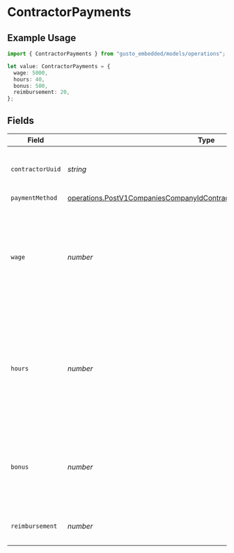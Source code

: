 # ContractorPayments

## Example Usage

```typescript
import { ContractorPayments } from "gusto_embedded/models/operations";

let value: ContractorPayments = {
  wage: 5000,
  hours: 40,
  bonus: 500,
  reimbursement: 20,
};
```

## Fields

| Field                                                                                                                                                              | Type                                                                                                                                                               | Required                                                                                                                                                           | Description                                                                                                                                                        | Example                                                                                                                                                            |
| ------------------------------------------------------------------------------------------------------------------------------------------------------------------ | ------------------------------------------------------------------------------------------------------------------------------------------------------------------ | ------------------------------------------------------------------------------------------------------------------------------------------------------------------ | ------------------------------------------------------------------------------------------------------------------------------------------------------------------ | ------------------------------------------------------------------------------------------------------------------------------------------------------------------ |
| `contractorUuid`                                                                                                                                                   | *string*                                                                                                                                                           | :heavy_minus_sign:                                                                                                                                                 | The contractor receiving the payment                                                                                                                               |                                                                                                                                                                    |
| `paymentMethod`                                                                                                                                                    | [operations.PostV1CompaniesCompanyIdContractorPaymentGroupsPaymentMethod](../../models/operations/postv1companiescompanyidcontractorpaymentgroupspaymentmethod.md) | :heavy_minus_sign:                                                                                                                                                 | N/A                                                                                                                                                                |                                                                                                                                                                    |
| `wage`                                                                                                                                                             | *number*                                                                                                                                                           | :heavy_minus_sign:                                                                                                                                                 | If the contractor is on a fixed wage, this is the fixed wage payment for the contractor, regardless of hours worked                                                | 5000                                                                                                                                                               |
| `hours`                                                                                                                                                            | *number*                                                                                                                                                           | :heavy_minus_sign:                                                                                                                                                 | If the contractor is on an hourly wage, this is the number of hours that the contractor worked for the payment                                                     | 40                                                                                                                                                                 |
| `bonus`                                                                                                                                                            | *number*                                                                                                                                                           | :heavy_minus_sign:                                                                                                                                                 | If the contractor is on an hourly wage, this is the bonus the contractor earned                                                                                    | 500                                                                                                                                                                |
| `reimbursement`                                                                                                                                                    | *number*                                                                                                                                                           | :heavy_minus_sign:                                                                                                                                                 | Reimbursed wages for the contractor                                                                                                                                | 20                                                                                                                                                                 |